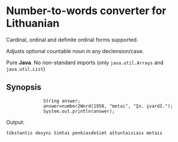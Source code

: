 # Number-to-words converter for Lithuanian

Cardinal, ordinal and definite ordinal forms supported.

Adjusts optional countable noun in any declension/case.

Pure __Java__. No non-standard imports (only `java.util.Arrays` and `java.util.List`)

## Synopsis
```
              String answer;
              answer=number2Word(1958, "metai", "Įn. įvardž.");
              System.out.println(answer);
```
Output:
```
tūkstantis devyni šimtai penkiasdešimt aštuntaisiais metais
```
